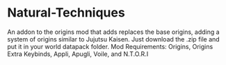 # Natural-Techniques
An addon to the origins mod that adds replaces the base origins, adding a system of origins similar to Jujutsu Kaisen. 
Just download the .zip file and put it in your world datapack folder. 
Mod Requirements: Origins, Origins Extra Keybinds, Appli, Apugli, Voile, and N.T.O.R.I
